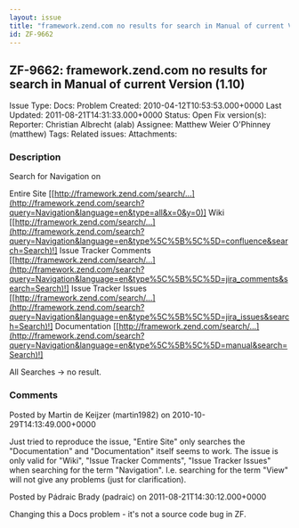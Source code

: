 ```yaml
---
layout: issue
title: "framework.zend.com no results for search in Manual of current Version (1.10)"
id: ZF-9662
---
```


ZF-9662: framework.zend.com no results for search in Manual of current Version (1.10)
-------------------------------------------------------------------------------------

 Issue Type: Docs: Problem Created: 2010-04-12T10:53:53.000+0000 Last Updated: 2011-08-21T14:31:33.000+0000 Status: Open Fix version(s): 
 Reporter:  Christian Albrecht (alab)  Assignee:  Matthew Weier O'Phinney (matthew)  Tags: 
 Related issues: 
 Attachments: 
### Description

Search for Navigation on

Entire Site [[http://framework.zend.com/search/…](http://framework.zend.com/search?query=Navigation&language=en&type=all&x=0&y=0)] Wiki [[http://framework.zend.com/search/…](http://framework.zend.com/search?query=Navigation&language=en&type%5C%5B%5C%5D=confluence&search=Search)!] Issue Tracker Comments [[http://framework.zend.com/search/…](http://framework.zend.com/search?query=Navigation&language=en&type%5C%5B%5C%5D=jira_comments&search=Search)!] Issue Tracker Issues [[http://framework.zend.com/search/…](http://framework.zend.com/search?query=Navigation&language=en&type%5C%5B%5C%5D=jira_issues&search=Search)!] Documentation [[http://framework.zend.com/search/…](http://framework.zend.com/search?query=Navigation&language=en&type%5C%5B%5C%5D=manual&search=Search)!]

All Searches -> no result.

 

 

### Comments

Posted by Martin de Keijzer (martin1982) on 2010-10-29T14:13:49.000+0000

Just tried to reproduce the issue, "Entire Site" only searches the "Documentation" and "Documentation" itself seems to work. The issue is only valid for "Wiki", "Issue Tracker Comments", "Issue Tracker Issues" when searching for the term "Navigation". I.e. searching for the term "View" will not give any problems (just for clarification).

 

 

Posted by Pádraic Brady (padraic) on 2011-08-21T14:30:12.000+0000

Changing this a Docs problem - it's not a source code bug in ZF.

 

 